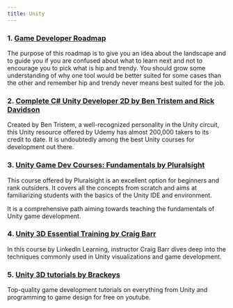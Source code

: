 ```yaml
---
title: Unity
---
```


### 1. [Game Developer Roadmap](https://github.com/utilForever/game-developer-roadmap)

The purpose of this roadmap is to give you an idea about the landscape and to guide you if you are confused about what to learn next and not to encourage you to pick what is hip and trendy. You should grow some understanding of why one tool would be better suited for some cases than the other and remember hip and trendy never means best suited for the job.

### 2. [ Complete C# Unity Developer 2D by Ben Tristem and Rick Davidson](https://www.udemy.com/course/unitycourse/?LSNPUBID=vedj0cWlu2Y&ranEAID=vedj0cWlu2Y&ranMID=39197&ranSiteID=vedj0cWlu2Y-uhyNwkifHAW.2p11hTDArA&utm_medium=udemyads&utm_source=aff-campaign)

Created by Ben Tristem, a well-recognized personality in the Unity circuit, this Unity resource offered by Udemy has almost 200,000 takers to its credit to date. It is undoubtedly among the best Unity courses for development out there.

### 3. [Unity Game Dev Courses: Fundamentals by Pluralsight](https://www.pluralsight.com/paths/unity-game-development-core-skills)

This course offered by Pluralsight is an excellent option for beginners and rank outsiders. It covers all the concepts from scratch and aims at familiarizing students with the basics of the Unity IDE and environment.

It is a comprehensive path aiming towards teaching the fundamentals of Unity game development.

### 4. [Unity 3D Essential Training by Craig Barr](https://www.linkedin.com/learning/unity-3d-essential-training)

In this course by LinkedIn Learning, instructor Craig Barr dives deep into the techniques commonly used in Unity visualizations and game development.

### 5. [Unity 3D tutorials by Brackeys](https://www.youtube.com/channel/UCYbK_tjZ2OrIZFBvU6CCMiA)

Top-quality game development tutorials on everything from Unity and programming to game design for free on youtube.

